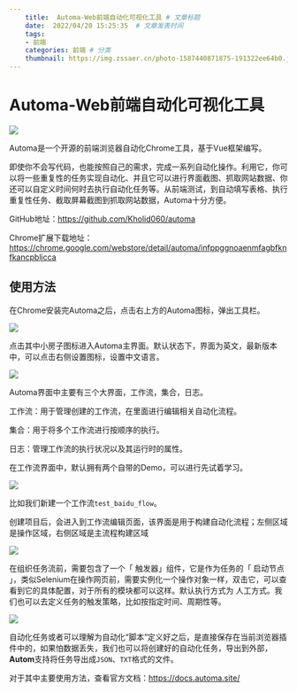 ```yaml
---
    title:  Automa-Web前端自动化可视化工具 # 文章标题  
    date:  2022/04/20 15:25:35  # 文章发表时间
    tags:
    - 前端
    categories: 前端 # 分类
    thumbnail: https://img.zssaer.cn/photo-1587440871875-191322ee64b0.jpg?x-oss-process=style/wallpaper # 略缩图
---
```

# Automa-Web前端自动化可视化工具

![](https://img.zssaer.cn/icon-128.png)

Automa是一个开源的前端浏览器自动化Chrome工具，基于Vue框架编写。

即使你不会写代码，也能按照自己的需求，完成一系列自动化操作。利用它，你可以将一些重复性的任务实现自动化、并且它可以进行界面截图、抓取网站数据、你还可以自定义时间何时去执行自动化任务等。从前端测试，到自动填写表格、执行重复性任务、截取屏幕截图到抓取网站数据，Automa十分方便。

GitHub地址：https://github.com/Kholid060/automa

Chrome扩展下载地址：https://chrome.google.com/webstore/detail/automa/infppggnoaenmfagbfknfkancpbljcca

## 使用方法

在Chrome安装完Automa之后，点击右上方的Automa图标，弹出工具栏。

![](https://img.zssaer.cn/20220420150318.png)

点击其中小房子图标进入Automa主界面。默认状态下，界面为英文，最新版本中，可以点击右侧设置图标，设置中文语言。

![](https://img.zssaer.cn/20220420150521.png)

Automa界面中主要有三个大界面，工作流，集合，日志。

工作流：用于管理创建的工作流，在里面进行编辑相关自动化流程。

集合：用于将多个工作流进行按顺序的执行。

日志：管理工作流的执行状况以及其运行时的属性。

在工作流界面中，默认拥有两个自带的Demo，可以进行先试着学习。

![](https://img.zssaer.cn/20220420151006.png)

比如我们新建一个工作流`test_baidu_flow`。

创建项目后，会进入到工作流编辑页面，该界面是用于构建自动化流程；左侧区域是操作区域，右侧区域是主流程构建区域

![](https://img.zssaer.cn/20220420151153.png)

在组织任务流前，需要包含了一个「 触发器」组件，它是作为任务的「 启动节点 」，类似Selenium在操作网页前，需要实例化一个操作对象一样，双击它，可以查看到它的具体配置，对于所有的模块都可以这样。默认执行方式为 人工方式。我们也可以去定义任务的触发策略，比如按指定时间、周期性等。

![](https://img.zssaer.cn/20220420151347.png)

自动化任务或者可以理解为自动化“脚本”定义好之后，是直接保存在当前浏览器插件中的，如果怕数据丢失，我们也可以将创建好的自动化任务，导出到外部，**Autom**支持将任务导出成`JSON`、`TXT`格式的文件。

对于其中主要使用方法，查看官方文档：https://docs.automa.site/